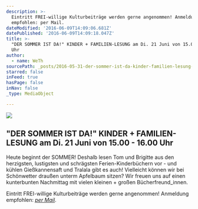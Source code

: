 ```yaml
---
description: >-
  Eintritt FREI-willige Kulturbeiträge werden gerne angenommen! Anmeldung
  empfohlen: per Mail.
dateModified: '2016-06-09T14:09:06.681Z'
datePublished: '2016-06-09T14:09:18.047Z'
title: >-
  "DER SOMMER IST DA!" KINDER + FAMILIEN-LESUNG am Di. 21 Juni von 15.00 - 16.00
  Uhr 
author:
  - name: WeTh
sourcePath: _posts/2016-05-31-der-sommer-ist-da-kinder-familien-lesung-am-di-21-juni.md
starred: false
inFeed: true
hasPage: false
inNav: false
_type: MediaObject

---
```

<article style=""><img src="https://the-grid-user-content.s3-us-west-2.amazonaws.com/7880a4a9-1d89-45c9-b2e7-af9c55255884.jpg" /><h1>"DER SOMMER IST DA!" KINDER + FAMILIEN-LESUNG am Di. 21 Juni von 15.00 - 16.00 Uhr </h1><p>Heute beginnt der SOMMER! Deshalb lesen Tom und Brigitte aus den herzigsten, lustigsten und schrägsten Ferien-Kinderbüchern vor - und kühlen Gießkannensaft und Tralala gibt es auch! Vielleicht können wir bei Schönwetter draußen unterm Apfelbaum sitzen? Wir freuen uns auf einen kunterbunten Nachmittag mit vielen kleinen + großen Bücherfreund_innen. </p></article>

Eintritt FREI-willige Kulturbeiträge werden gerne angenommen! Anmeldung empfohlen: _[per Mail][0]_.

[0]: mailto:kontakt@feinkost-weninger.at?subject=Anmeldung%20Sommerlesung&body=Liebe%20fein.k%C3%B6stler%2C%0A%0Awir%20melden%20uns%20(%20x%20Personen)%20zu%20eurer%20Sommerlesung%2C%20am%20Dienstag%2021.%20Juni%20von%2015-16%3A00%20Uhr%20an.%20%0ALiebe%20Gr%C3%BC%C3%9Fe%20und%20bis%20bald!%0A%0Axxx